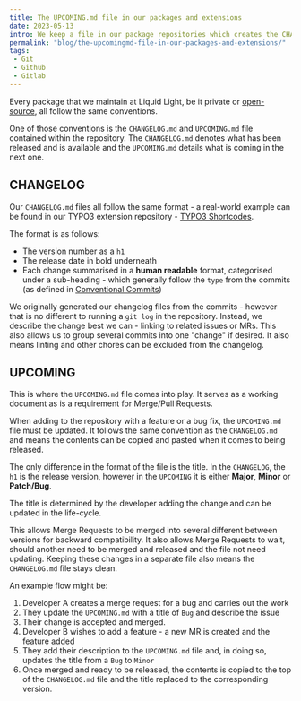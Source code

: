 ```yaml
---
title: The UPCOMING.md file in our packages and extensions
date: 2023-05-13
intro: We keep a file in our package repositories which creates the CHANGELOG with each release
permalink: "blog/the-upcomingmd-file-in-our-packages-and-extensions/"
tags:
 - Git
 - Github
 - Gitlab
---
```


Every package that we maintain at Liquid Light, be it private or [open-source](https://github.com/orgs/liquidlight/repositories), all follow the same conventions.

One of those conventions is the `CHANGELOG.md` and `UPCOMING.md` file contained within the repository. The `CHANGELOG.md` denotes what has been released and is available and the `UPCOMING.md` details what is coming in the next one.

## CHANGELOG

Our `CHANGELOG.md` files all follow the same format - a real-world example can be found in our TYPO3 extension repository - [TYPO3 Shortcodes](https://github.com/liquidlight/typo3-shortcodes/blob/main/CHANGELOG.md).

The format is as follows:

- The version number as a `h1`
- The release date in bold underneath
- Each change summarised in a **human readable** format, categorised under a sub-heading  - which generally follow the `type` from the commits (as defined in [Conventional Commits](https://www.conventionalcommits.org/))

We originally generated our changelog files from the commits - however that is no different to running a `git log` in the repository. Instead, we describe the change best we can - linking to related issues or MRs. This also allows us to group several commits into one "change" if desired. It also means linting and other chores can be excluded from the changelog.

## UPCOMING

This is where the `UPCOMING.md` file comes into play. It serves as a working document as is a requirement for Merge/Pull Requests.

When adding to the repository with a feature or a bug fix, the `UPCOMING.md` file must be updated. It follows the same convention as the `CHANGELOG.md` and means the contents can be copied and pasted when it comes to being released.

The only difference in the format of the file is the title. In the `CHANGELOG`, the `h1` is the release version, however in the `UPCOMING` it is either **Major**, **Minor** or **Patch/Bug**.

The title is determined by the developer adding the change and can be updated in the life-cycle.

This allows Merge Requests to be merged into several different between versions for backward compatibility. It also allows Merge Requests to wait, should another need to be merged and released and the file not need updating. Keeping these changes in a separate file also means the `CHANGELOG.md` file stays clean.

An example flow might be:

1. Developer A creates a merge request for a bug and carries out the work
2. They update the `UPCOMING.md` with a title of `Bug` and describe the issue
3. Their change is accepted and merged.
4. Developer B wishes to add a feature - a new MR is created and the feature added
5. They add their description to the `UPCOMING.md` file and, in doing so, updates the title from a `Bug` to `Minor`
6. Once merged and ready to be released, the contents is copied to the top of the `CHANGELOG.md` file and the title replaced to the corresponding version.
